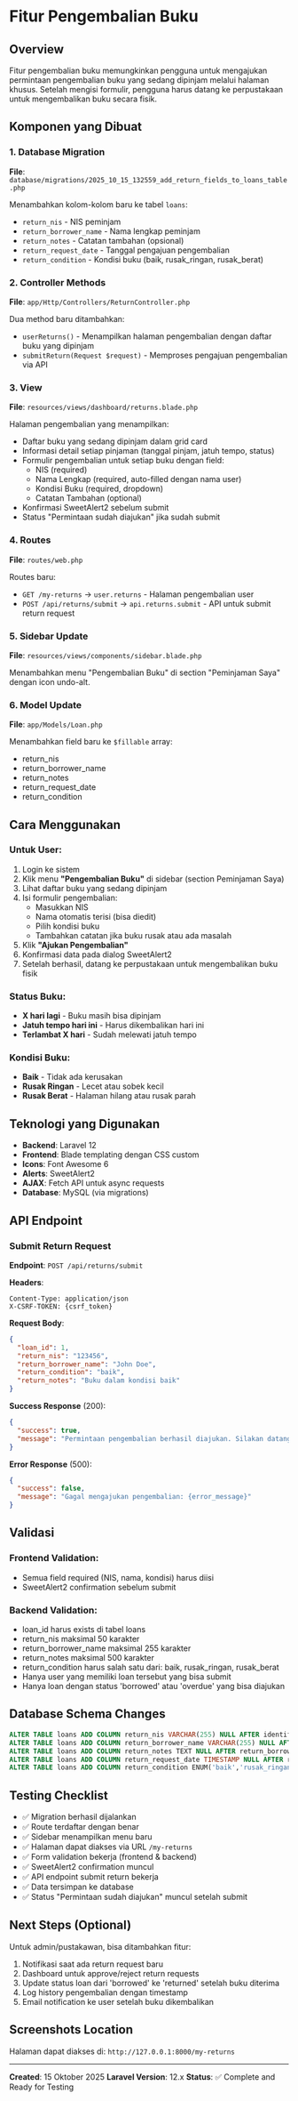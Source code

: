 # Fitur Pengembalian Buku

## Overview
Fitur pengembalian buku memungkinkan pengguna untuk mengajukan permintaan pengembalian buku yang sedang dipinjam melalui halaman khusus. Setelah mengisi formulir, pengguna harus datang ke perpustakaan untuk mengembalikan buku secara fisik.

## Komponen yang Dibuat

### 1. Database Migration
**File**: `database/migrations/2025_10_15_132559_add_return_fields_to_loans_table.php`

Menambahkan kolom-kolom baru ke tabel `loans`:
- `return_nis` - NIS peminjam
- `return_borrower_name` - Nama lengkap peminjam
- `return_notes` - Catatan tambahan (opsional)
- `return_request_date` - Tanggal pengajuan pengembalian
- `return_condition` - Kondisi buku (baik, rusak_ringan, rusak_berat)

### 2. Controller Methods
**File**: `app/Http/Controllers/ReturnController.php`

Dua method baru ditambahkan:
- `userReturns()` - Menampilkan halaman pengembalian dengan daftar buku yang dipinjam
- `submitReturn(Request $request)` - Memproses pengajuan pengembalian via API

### 3. View
**File**: `resources/views/dashboard/returns.blade.php`

Halaman pengembalian yang menampilkan:
- Daftar buku yang sedang dipinjam dalam grid card
- Informasi detail setiap pinjaman (tanggal pinjam, jatuh tempo, status)
- Formulir pengembalian untuk setiap buku dengan field:
  - NIS (required)
  - Nama Lengkap (required, auto-filled dengan nama user)
  - Kondisi Buku (required, dropdown)
  - Catatan Tambahan (optional)
- Konfirmasi SweetAlert2 sebelum submit
- Status "Permintaan sudah diajukan" jika sudah submit

### 4. Routes
**File**: `routes/web.php`

Routes baru:
- `GET /my-returns` → `user.returns` - Halaman pengembalian user
- `POST /api/returns/submit` → `api.returns.submit` - API untuk submit return request

### 5. Sidebar Update
**File**: `resources/views/components/sidebar.blade.php`

Menambahkan menu "Pengembalian Buku" di section "Peminjaman Saya" dengan icon undo-alt.

### 6. Model Update
**File**: `app/Models/Loan.php`

Menambahkan field baru ke `$fillable` array:
- return_nis
- return_borrower_name
- return_notes
- return_request_date
- return_condition

## Cara Menggunakan

### Untuk User:
1. Login ke sistem
2. Klik menu **"Pengembalian Buku"** di sidebar (section Peminjaman Saya)
3. Lihat daftar buku yang sedang dipinjam
4. Isi formulir pengembalian:
   - Masukkan NIS
   - Nama otomatis terisi (bisa diedit)
   - Pilih kondisi buku
   - Tambahkan catatan jika buku rusak atau ada masalah
5. Klik **"Ajukan Pengembalian"**
6. Konfirmasi data pada dialog SweetAlert2
7. Setelah berhasil, datang ke perpustakaan untuk mengembalikan buku fisik

### Status Buku:
- **X hari lagi** - Buku masih bisa dipinjam
- **Jatuh tempo hari ini** - Harus dikembalikan hari ini
- **Terlambat X hari** - Sudah melewati jatuh tempo

### Kondisi Buku:
- **Baik** - Tidak ada kerusakan
- **Rusak Ringan** - Lecet atau sobek kecil
- **Rusak Berat** - Halaman hilang atau rusak parah

## Teknologi yang Digunakan

- **Backend**: Laravel 12
- **Frontend**: Blade templating dengan CSS custom
- **Icons**: Font Awesome 6
- **Alerts**: SweetAlert2
- **AJAX**: Fetch API untuk async requests
- **Database**: MySQL (via migrations)

## API Endpoint

### Submit Return Request
**Endpoint**: `POST /api/returns/submit`

**Headers**:
```
Content-Type: application/json
X-CSRF-TOKEN: {csrf_token}
```

**Request Body**:
```json
{
  "loan_id": 1,
  "return_nis": "123456",
  "return_borrower_name": "John Doe",
  "return_condition": "baik",
  "return_notes": "Buku dalam kondisi baik"
}
```

**Success Response** (200):
```json
{
  "success": true,
  "message": "Permintaan pengembalian berhasil diajukan. Silakan datang ke perpustakaan untuk mengembalikan buku."
}
```

**Error Response** (500):
```json
{
  "success": false,
  "message": "Gagal mengajukan pengembalian: {error_message}"
}
```

## Validasi

### Frontend Validation:
- Semua field required (NIS, nama, kondisi) harus diisi
- SweetAlert2 confirmation sebelum submit

### Backend Validation:
- loan_id harus exists di tabel loans
- return_nis maksimal 50 karakter
- return_borrower_name maksimal 255 karakter
- return_notes maksimal 500 karakter
- return_condition harus salah satu dari: baik, rusak_ringan, rusak_berat
- Hanya user yang memiliki loan tersebut yang bisa submit
- Hanya loan dengan status 'borrowed' atau 'overdue' yang bisa diajukan

## Database Schema Changes

```sql
ALTER TABLE loans ADD COLUMN return_nis VARCHAR(255) NULL AFTER identification_method;
ALTER TABLE loans ADD COLUMN return_borrower_name VARCHAR(255) NULL AFTER return_nis;
ALTER TABLE loans ADD COLUMN return_notes TEXT NULL AFTER return_borrower_name;
ALTER TABLE loans ADD COLUMN return_request_date TIMESTAMP NULL AFTER return_notes;
ALTER TABLE loans ADD COLUMN return_condition ENUM('baik','rusak_ringan','rusak_berat') NULL AFTER return_request_date;
```

## Testing Checklist

- ✅ Migration berhasil dijalankan
- ✅ Route terdaftar dengan benar
- ✅ Sidebar menampilkan menu baru
- ✅ Halaman dapat diakses via URL `/my-returns`
- ✅ Form validation bekerja (frontend & backend)
- ✅ SweetAlert2 confirmation muncul
- ✅ API endpoint submit return bekerja
- ✅ Data tersimpan ke database
- ✅ Status "Permintaan sudah diajukan" muncul setelah submit

## Next Steps (Optional)

Untuk admin/pustakawan, bisa ditambahkan fitur:
1. Notifikasi saat ada return request baru
2. Dashboard untuk approve/reject return requests
3. Update status loan dari 'borrowed' ke 'returned' setelah buku diterima
4. Log history pengembalian dengan timestamp
5. Email notification ke user setelah buku dikembalikan

## Screenshots Location

Halaman dapat diakses di: `http://127.0.0.1:8000/my-returns`

---
**Created**: 15 Oktober 2025
**Laravel Version**: 12.x
**Status**: ✅ Complete and Ready for Testing

